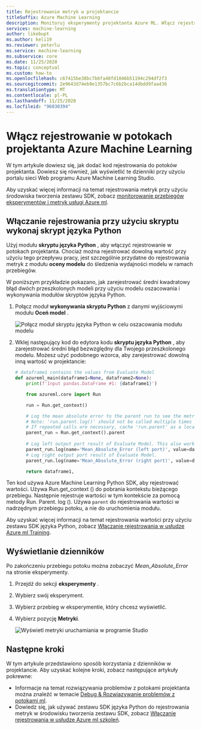 ```yaml
---
title: Rejestrowanie metryk w projektancie
titleSuffix: Azure Machine Learning
description: Monitoruj eksperymenty projektanta Azure ML. Włącz rejestrowanie przy użyciu modułu uruchamiania skryptu Python i Wyświetl zarejestrowane wyniki w programie Studio.
services: machine-learning
author: likebupt
ms.author: keli19
ms.reviewer: peterlu
ms.service: machine-learning
ms.subservice: core
ms.date: 11/25/2020
ms.topic: conceptual
ms.custom: how-to
ms.openlocfilehash: c67415be38bc7b6fa48fd1046b51194c294df2f3
ms.sourcegitcommit: 2e9643d74eb9e1357bc7c6b2bca14dbdd9faa436
ms.translationtype: MT
ms.contentlocale: pl-PL
ms.lasthandoff: 11/25/2020
ms.locfileid: "96030394"
---
```

# <a name="enable-logging-in-azure-machine-learning-designer-pipelines"></a>Włącz rejestrowanie w potokach projektanta Azure Machine Learning


W tym artykule dowiesz się, jak dodać kod rejestrowania do potoków projektanta. Dowiesz się również, jak wyświetlić te dzienniki przy użyciu portalu sieci Web programu Azure Machine Learning Studio.

Aby uzyskać więcej informacji na temat rejestrowania metryk przy użyciu środowiska tworzenia zestawu SDK, zobacz [monitorowanie przebiegów eksperymentów i metryk usługi Azure ml](how-to-track-experiments.md).

## <a name="enable-logging-with-execute-python-script"></a>Włączanie rejestrowania przy użyciu skryptu wykonaj skrypt języka Python

Użyj modułu __skryptu języka Python__ , aby włączyć rejestrowanie w potokach projektanta. Chociaż można rejestrować dowolną wartość przy użyciu tego przepływu pracy, jest szczególnie przydatne do rejestrowania metryk z modułu __oceny modelu__ do śledzenia wydajności modelu w ramach przebiegów.

W poniższym przykładzie pokazano, jak zarejestrować średni kwadratowy błąd dwóch przeszkolonych modeli przy użyciu modelu oszacowania i wykonywania modułów skryptów języka Python.

1. Połącz moduł __wykonywania skryptu Python__ z danymi wyjściowymi modułu __Oceń model__ .

    ![Połącz moduł skryptu języka Python w celu oszacowania modułu modelu](./media/how-to-track-experiments/designer-logging-pipeline.png)

1. Wklej następujący kod do edytora kodu __skryptu języka Python__ , aby zarejestrować średni błąd bezwzględny dla Twojego przeszkolonego modelu. Możesz użyć podobnego wzorca, aby zarejestrować dowolną inną wartość w projektancie:

    ```python
    # dataframe1 contains the values from Evaluate Model
    def azureml_main(dataframe1=None, dataframe2=None):
        print(f'Input pandas.DataFrame #1: {dataframe1}')
    
        from azureml.core import Run
    
        run = Run.get_context()
    
        # Log the mean absolute error to the parent run to see the metric in the run details page.
        # Note: 'run.parent.log()' should not be called multiple times because of performance issues.
        # If repeated calls are necessary, cache 'run.parent' as a local variable and call 'log()' on that variable.
        parent_run = Run.get_context().parent
        
        # Log left output port result of Evaluate Model. This also works when evaluate only 1 model.
        parent_run.log(name='Mean_Absolute_Error (left port)', value=dataframe1['Mean_Absolute_Error'][0])
        # Log right output port result of Evaluate Model.
        parent_run.log(name='Mean_Absolute_Error (right port)', value=dataframe1['Mean_Absolute_Error'][1])

        return dataframe1,
    ```
    
Ten kod używa Azure Machine Learning Python SDK, aby rejestrować wartości. Używa Run.get_context () do pobrania kontekstu bieżącego przebiegu. Następnie rejestruje wartości w tym kontekście za pomocą metody Run. Parent. log (). Używa `parent` do rejestrowania wartości w nadrzędnym przebiegu potoku, a nie do uruchomienia modułu.

Aby uzyskać więcej informacji na temat rejestrowania wartości przy użyciu zestawu SDK języka Python, zobacz [Włączanie rejestrowania w usłudze Azure ml Training](how-to-track-experiments.md).

## <a name="view-logs"></a>Wyświetlanie dzienników

Po zakończeniu przebiegu potoku można zobaczyć *Mean_Absolute_Error* na stronie eksperymenty.

1. Przejdź do sekcji **eksperymenty** .
1. Wybierz swój eksperyment.
1. Wybierz przebieg w eksperymentie, który chcesz wyświetlić.
1. Wybierz pozycję **Metryki**.

    ![Wyświetl metryki uruchamiania w programie Studio](./media/how-to-track-experiments/experiment-page-metrics-across-runs.png)

## <a name="next-steps"></a>Następne kroki

W tym artykule przedstawiono sposób korzystania z dzienników w projektancie. Aby uzyskać kolejne kroki, zobacz następujące artykuły pokrewne:


* Informacje na temat rozwiązywania problemów z potokami projektanta można znaleźć w temacie [Debug & Rozwiązywanie problemów z potokami ml](how-to-debug-pipelines.md#azure-machine-learning-designer).
* Dowiedz się, jak używać zestawu SDK języka Python do rejestrowania metryk w środowisku tworzenia zestawu SDK, zobacz [Włączanie rejestrowania w usłudze Azure ml szkoleń](how-to-track-experiments.md).
